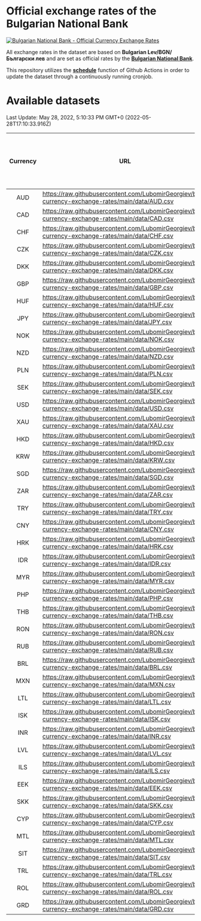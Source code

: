 # Official exchange rates of the Bulgarian National Bank

[![Bulgarian National Bank - Official Currency Exchange Rates](https://github.com/LubomirGeorgiev/bnb-currency-exchange-rates/actions/workflows/update-rates.yml/badge.svg?branch=main)](https://github.com/LubomirGeorgiev/bnb-currency-exchange-rates/actions/workflows/update-rates.yml)

All exchange rates in the dataset are based on **Bulgarian Lev/BGN/Български лев** and are set as official rates by the [**Bulgarian National Bank**](https://www.bnb.bg/Statistics/StExternalSector/StExchangeRates/StERForeignCurrencies/index.htm?toLang=_EN).

This repository utilizes the [**schedule**](https://docs.github.com/en/actions/reference/events-that-trigger-workflows) function of Github Actions in order to update the dataset through a continuously running cronjob.

# Available datasets

<!-- START LINKS (DO NOT EVER FU*ING DELETE THIS COMMENT FOR THE LOVE OF YOUR LIFE!!! IF YOU ARE CURIOS HOW IT WORKS, YOU CAN HAVE A LOOK AT ./src/updateReadme.ts) -->

Last Update: May 28, 2022, 5:10:33 PM GMT+0 (2022-05-28T17:10:33.916Z)

| Currency | URL                                                                                             | Number of records | Number of missing days that were filled in |
| :------: | ----------------------------------------------------------------------------------------------- | :---------------: | :----------------------------------------: |
|   AUD    | https://raw.githubusercontent.com/LubomirGeorgiev/bnb-currency-exchange-rates/main/data/AUD.csv |       8150        |                    2521                    |
|   CAD    | https://raw.githubusercontent.com/LubomirGeorgiev/bnb-currency-exchange-rates/main/data/CAD.csv |       8150        |                    2521                    |
|   CHF    | https://raw.githubusercontent.com/LubomirGeorgiev/bnb-currency-exchange-rates/main/data/CHF.csv |       8150        |                    2521                    |
|   CZK    | https://raw.githubusercontent.com/LubomirGeorgiev/bnb-currency-exchange-rates/main/data/CZK.csv |       8150        |                    2521                    |
|   DKK    | https://raw.githubusercontent.com/LubomirGeorgiev/bnb-currency-exchange-rates/main/data/DKK.csv |       8150        |                    2521                    |
|   GBP    | https://raw.githubusercontent.com/LubomirGeorgiev/bnb-currency-exchange-rates/main/data/GBP.csv |       8150        |                    2521                    |
|   HUF    | https://raw.githubusercontent.com/LubomirGeorgiev/bnb-currency-exchange-rates/main/data/HUF.csv |       8150        |                    2521                    |
|   JPY    | https://raw.githubusercontent.com/LubomirGeorgiev/bnb-currency-exchange-rates/main/data/JPY.csv |       8150        |                    2521                    |
|   NOK    | https://raw.githubusercontent.com/LubomirGeorgiev/bnb-currency-exchange-rates/main/data/NOK.csv |       8150        |                    2521                    |
|   NZD    | https://raw.githubusercontent.com/LubomirGeorgiev/bnb-currency-exchange-rates/main/data/NZD.csv |       8150        |                    2521                    |
|   PLN    | https://raw.githubusercontent.com/LubomirGeorgiev/bnb-currency-exchange-rates/main/data/PLN.csv |       8150        |                    2521                    |
|   SEK    | https://raw.githubusercontent.com/LubomirGeorgiev/bnb-currency-exchange-rates/main/data/SEK.csv |       8150        |                    2521                    |
|   USD    | https://raw.githubusercontent.com/LubomirGeorgiev/bnb-currency-exchange-rates/main/data/USD.csv |       8150        |                    2521                    |
|   XAU    | https://raw.githubusercontent.com/LubomirGeorgiev/bnb-currency-exchange-rates/main/data/XAU.csv |       8150        |                    2523                    |
|   HKD    | https://raw.githubusercontent.com/LubomirGeorgiev/bnb-currency-exchange-rates/main/data/HKD.csv |       7850        |                    2432                    |
|   KRW    | https://raw.githubusercontent.com/LubomirGeorgiev/bnb-currency-exchange-rates/main/data/KRW.csv |       7850        |                    2432                    |
|   SGD    | https://raw.githubusercontent.com/LubomirGeorgiev/bnb-currency-exchange-rates/main/data/SGD.csv |       7850        |                    2432                    |
|   ZAR    | https://raw.githubusercontent.com/LubomirGeorgiev/bnb-currency-exchange-rates/main/data/ZAR.csv |       7850        |                    2432                    |
|   TRY    | https://raw.githubusercontent.com/LubomirGeorgiev/bnb-currency-exchange-rates/main/data/TRY.csv |       6334        |                    1964                    |
|   CNY    | https://raw.githubusercontent.com/LubomirGeorgiev/bnb-currency-exchange-rates/main/data/CNY.csv |       6214        |                    1928                    |
|   HRK    | https://raw.githubusercontent.com/LubomirGeorgiev/bnb-currency-exchange-rates/main/data/HRK.csv |       6214        |                    1928                    |
|   IDR    | https://raw.githubusercontent.com/LubomirGeorgiev/bnb-currency-exchange-rates/main/data/IDR.csv |       6214        |                    1928                    |
|   MYR    | https://raw.githubusercontent.com/LubomirGeorgiev/bnb-currency-exchange-rates/main/data/MYR.csv |       6214        |                    1928                    |
|   PHP    | https://raw.githubusercontent.com/LubomirGeorgiev/bnb-currency-exchange-rates/main/data/PHP.csv |       6214        |                    1928                    |
|   THB    | https://raw.githubusercontent.com/LubomirGeorgiev/bnb-currency-exchange-rates/main/data/THB.csv |       6214        |                    1928                    |
|   RON    | https://raw.githubusercontent.com/LubomirGeorgiev/bnb-currency-exchange-rates/main/data/RON.csv |       6155        |                    1910                    |
|   RUB    | https://raw.githubusercontent.com/LubomirGeorgiev/bnb-currency-exchange-rates/main/data/RUB.csv |       6127        |                    1898                    |
|   BRL    | https://raw.githubusercontent.com/LubomirGeorgiev/bnb-currency-exchange-rates/main/data/BRL.csv |       5242        |                    1629                    |
|   MXN    | https://raw.githubusercontent.com/LubomirGeorgiev/bnb-currency-exchange-rates/main/data/MXN.csv |       5242        |                    1629                    |
|   LTL    | https://raw.githubusercontent.com/LubomirGeorgiev/bnb-currency-exchange-rates/main/data/LTL.csv |       5153        |                    1582                    |
|   ISK    | https://raw.githubusercontent.com/LubomirGeorgiev/bnb-currency-exchange-rates/main/data/ISK.csv |       5150        |                    1599                    |
|   INR    | https://raw.githubusercontent.com/LubomirGeorgiev/bnb-currency-exchange-rates/main/data/INR.csv |       4875        |                    1515                    |
|   LVL    | https://raw.githubusercontent.com/LubomirGeorgiev/bnb-currency-exchange-rates/main/data/LVL.csv |       4788        |                    1468                    |
|   ILS    | https://raw.githubusercontent.com/LubomirGeorgiev/bnb-currency-exchange-rates/main/data/ILS.csv |       4149        |                    1294                    |
|   EEK    | https://raw.githubusercontent.com/LubomirGeorgiev/bnb-currency-exchange-rates/main/data/EEK.csv |       3998        |                    1224                    |
|   SKK    | https://raw.githubusercontent.com/LubomirGeorgiev/bnb-currency-exchange-rates/main/data/SKK.csv |       2970        |                    912                     |
|   CYP    | https://raw.githubusercontent.com/LubomirGeorgiev/bnb-currency-exchange-rates/main/data/CYP.csv |       2904        |                    888                     |
|   MTL    | https://raw.githubusercontent.com/LubomirGeorgiev/bnb-currency-exchange-rates/main/data/MTL.csv |       2604        |                    799                     |
|   SIT    | https://raw.githubusercontent.com/LubomirGeorgiev/bnb-currency-exchange-rates/main/data/SIT.csv |       2540        |                    776                     |
|   TRL    | https://raw.githubusercontent.com/LubomirGeorgiev/bnb-currency-exchange-rates/main/data/TRL.csv |       1814        |                    555                     |
|   ROL    | https://raw.githubusercontent.com/LubomirGeorgiev/bnb-currency-exchange-rates/main/data/ROL.csv |       1695        |                    522                     |
|   GRD    | https://raw.githubusercontent.com/LubomirGeorgiev/bnb-currency-exchange-rates/main/data/GRD.csv |        359        |                    107                     |

<!-- END LINKS (DO NOT EVER FU*ING DELETE THIS COMMENT FOR THE LOVE OF YOUR LIFE!!! IF YOU ARE CURIOS HOW IT WORKS, YOU CAN HAVE A LOOK AT ./src/updateReadme.ts) -->
